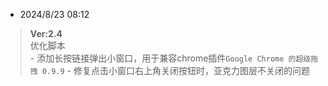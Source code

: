 -  2024/8/23 08:12
  
  >**Ver:2.4** <br>优化脚本<br>
     - 添加长按链接弹出小窗口，用于兼容chrome插件`Google Chrome 的超级拖拽 0.9.9`
     - 修复点击小窗口右上角关闭按钮时，亚克力图层不关闭的问题